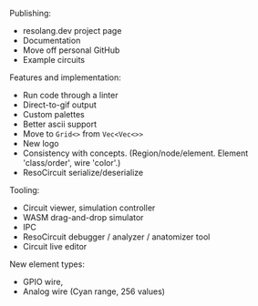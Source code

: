 Publishing:
- resolang.dev project page
- Documentation
- Move off personal GitHub
- Example circuits

Features and implementation:
- Run code through a linter
- Direct-to-gif output
- Custom palettes
- Better ascii support
- Move to `Grid<>` from `Vec<Vec<>>`
- New logo
- Consistency with concepts. (Region/node/element. Element 'class/order', wire 'color'.)
- ResoCircuit serialize/deserialize

Tooling:
- Circuit viewer, simulation controller
- WASM drag-and-drop simulator
- IPC
- ResoCircuit debugger / analyzer / anatomizer tool
- Circuit live editor

New element types:
- GPIO wire,
- Analog wire (Cyan range, 256 values)
